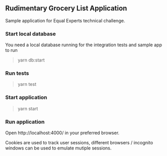 ## Rudimentary Grocery List Application

Sample application for Equal Experts technical challenge.

### Start local database
You need a local database running for the integration tests and sample app to run
> yarn db:start

### Run tests
> yarn test


### Start application
> yarn start


### Run application
Open http://localhost:4000/ in your preferred browser. 

Cookies are used to track user sessions, different browsers / incognito windows can be used to emulate mutiple sessions.